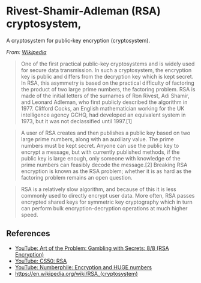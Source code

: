 # Rivest-Shamir-Adleman (RSA) cryptosystem,

A cryptosystem for public-key encryption (cryptosystem).

*From: [Wikipedia]()*

> One of the first practical public-key cryptosystems and is widely used for secure data transmission. In such a cryptosystem, the encryption key is public and differs from the decryption key which is kept secret. In RSA, this asymmetry is based on the practical difficulty of factoring the product of two large prime numbers, the factoring problem. RSA is made of the initial letters of the surnames of Ron Rivest, Adi Shamir, and Leonard Adleman, who first publicly described the algorithm in 1977. Clifford Cocks, an English mathematician working for the UK intelligence agency GCHQ, had developed an equivalent system in 1973, but it was not declassified until 1997.[1]

> A user of RSA creates and then publishes a public key based on two large prime numbers, along with an auxiliary value. The prime numbers must be kept secret. Anyone can use the public key to encrypt a message, but with currently published methods, if the public key is large enough, only someone with knowledge of the prime numbers can feasibly decode the message.[2] Breaking RSA encryption is known as the RSA problem; whether it is as hard as the factoring problem remains an open question.

> RSA is a relatively slow algorithm, and because of this it is less commonly used to directly encrypt user data. More often, RSA passes encrypted shared keys for symmetric key cryptography which in turn can perform bulk encryption-decryption operations at much higher speed.

## References

-   [YouTube: Art of the Problem: Gambling with Secrets: 8/8 (RSA Encryption)](https://www.youtube.com/watch?v=vgTtHV04xRI)
-   [YouTube: CS50: RSA](https://www.youtube.com/watch?v=Kl9A64LJtUQ)
-   [YouTube: Numberphile: Encryption and HUGE numbers](https://www.youtube.com/watch?v=M7kEpw1tn50)
-   <https://en.wikipedia.org/wiki/RSA_(cryptosystem)>
